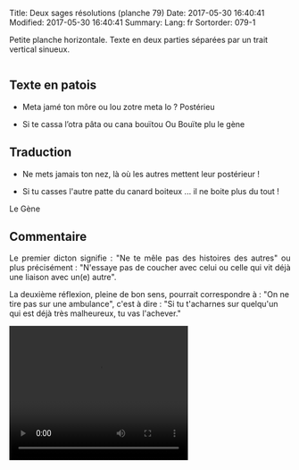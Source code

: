 Title: Deux sages résolutions  (planche 79)
Date: 2017-05-30 16:40:41
Modified: 2017-05-30 16:40:41
Summary: 
Lang: fr
Sortorder: 079-1

Petite planche horizontale. Texte en deux parties séparées par un trait vertical sinueux.

<figure class="image-block" style="float: center;">
  <img alt="" src="{static}/images/planche_79.png">
  <figcaption style="max-width: 680px"></figcaption>
</figure>

## Texte en patois
- Meta jamé ton môre ou  lou  zotre  meta  lo  ?  Postérieu


- Si te cassa l’otra pâta ou cana bouïtou  Ou  Bouïte plu          le  gène


## Traduction
- Ne mets jamais ton nez, là où les autres mettent leur postérieur !

- Si tu casses l'autre patte du canard boiteux ... il ne boite plus du tout !

Le Gène

## Commentaire
<p style="text-align:justify;">Le premier dicton signifie : "Ne te mêle pas des histoires des autres" ou plus précisément : "N'essaye pas de coucher avec celui ou celle qui vit déjà une liaison avec un(e) autre".

La deuxième réflexion, pleine de bon sens, pourrait correspondre à : "On ne tire pas sur une ambulance", c'est à dire : "Si tu t'acharnes sur quelqu'un qui est déjà très malheureux, tu vas l'achever."
</p>



<video width="320" height="240" controls>
  <source src="https://d1njpgd0ygatdn.cloudfront.net/video_79.mp4" type="video/mp4">
</video>
